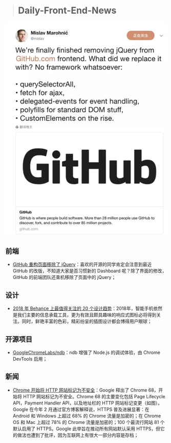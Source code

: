 
> # Daily-Front-End-News

[![cover][img]][link]

[img]: https://github.com/fengshangwuqi/Daily-Front-End-News/blob/master/history/2018/07/28/github-remove-jquery.jpg "GitHub 重构页面移除了 jQuery"
[link]: http://t.cn/ReS5j2m

## 前端

- [GitHub 重构页面移除了 jQuery](http://t.cn/ReS5j2m)：喜欢的开源的同学肯定会注意到最近 GitHub 的改版，不知道大家是否习惯新的 Dashboard 呢？除了界面的修改，GitHub 的前端团队还乘机移除了页面中的 jQuery；

## 设计

- [2018 年 ​Behance 上最值得关注的 20 个设计趋势](https://www.uisdc.com/2018-%E2%80%8Bbehance-20-design-trends)：2018年，智能手机依然是我们主要的信息承载工具，更为有效且颇具趣味的响应式图标必将得到关注。同时，鲜艳丰富的色彩，精彩纷呈的插图设计都会博得用户眼球；

## 开源项目

- [GoogleChromeLabs/ndb](https://github.com/GoogleChromeLabs/ndb)：ndb 增强了 Node.js 的调试体验，由 Chrome DevTools 启用；

## 新闻

- [Chrome 开始将 HTTP 网站标记为不安全](https://www.solidot.org/story?sid=57320)：Google 释出了 Chrome 68，开始将 HTTP 网站标记为不安全。Chrome 68 的主要变化包括 Page Lifecycle API，Payment Handler API，以及地址栏的 HTTP 网站标记变更（如图）。Google 在今年 2 月通过官方博客解释说，HTTPS 普及进展显著：在 Android 和 Windows 上超过 68% 的 Chrome 流量是加密的；在 Chrome OS 和 Mac 上超过 78% 的 Chrome 流量是加密的；100 个最流行网站 81 个默认启用了 HTTPS。Google 此举旨在推动所有网站默认采用 HTTPS，但它的做法也遭到了批评，因为互联网上有很大一部分内容是存档；